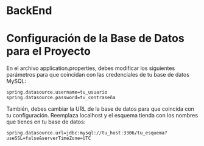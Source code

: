 # BackEnd

# Configuración de la Base de Datos para el Proyecto
En el archivo application.properties, debes modificar los siguientes parámetros para que coincidan con las credenciales de tu base de datos MySQL:
 
 `spring.datasource.username=tu_usuario
  spring.datasource.password=tu_contraseña`

También, debes cambiar la URL de la base de datos para que coincida con tu configuración. Reemplaza localhost y el esquema tienda con los nombres que tienes en tu base de datos:

 `spring.datasource.url=jdbc:mysql://tu_host:3306/tu_esquema?useSSL=false&serverTimeZone=UTC`
